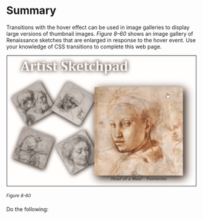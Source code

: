 # Summary

Transitions with the hover effect can be used in image galleries to display large versions of thumbnail images. *Figure 8–60* shows an image gallery of Renaissance sketches that are enlarged in response to the hover event. Use your knowledge of CSS transitions to complete this web page. 

![A web page of image gallery. The page titled Artist Sketchpad consists of five Renaissance sketches. Four sketches are displayed on the left of the page in thumbnail size. The fifth sketch is enlarged and displayed on the right with a text below the sketch, “Head of a Maid – Pontomo”.](../assets/SHNuiAbYSSuwyMCIX1oB.png)

<sup>*Figure 8-60*</sup>

Do the following: 
